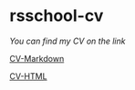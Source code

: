 # rsschool-cv

*You can find my CV on the link*

[CV-Markdown](https://kate23com.github.io/rsschool-cv/cv)

[CV-HTML](https://kate23com.github.io/rsschool-cv/)
